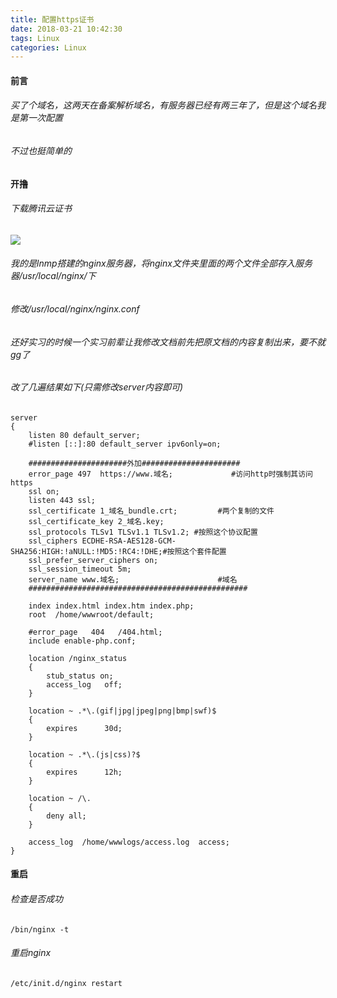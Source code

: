 ```yaml
---
title: 配置https证书
date: 2018-03-21 10:42:30
tags: Linux
categories: Linux
---
```



#### 前言
###### 买了个域名，这两天在备案解析域名，有服务器已经有两三年了，但是这个域名我是第一次配置
###### 不过也挺简单的

#### 开撸
###### 下载腾讯云证书
<img src="http://p4j7qpj9e.bkt.clouddn.com/https-1.png">

###### 我的是lnmp搭建的nginx服务器，将nginx文件夹里面的两个文件全部存入服务器/usr/local/nginx/下
###### 修改/usr/local/nginx/nginx.conf
###### 还好实习的时候一个实习前辈让我修改文档前先把原文档的内容复制出来，要不就gg了
###### 改了几遍结果如下(只需修改server内容即可)
	server
	{
	    listen 80 default_server;
	    #listen [::]:80 default_server ipv6only=on;

	    ######################外加######################
	    error_page 497  https://www.域名;             #访问http时强制其访问https
	    ssl on;
	    listen 443 ssl;
	    ssl_certificate 1_域名_bundle.crt;         #两个复制的文件
	    ssl_certificate_key 2_域名.key;
	    ssl_protocols TLSv1 TLSv1.1 TLSv1.2; #按照这个协议配置
	    ssl_ciphers ECDHE-RSA-AES128-GCM-SHA256:HIGH:!aNULL:!MD5:!RC4:!DHE;#按照这个套件配置
	    ssl_prefer_server_ciphers on;
	    ssl_session_timeout 5m;
	    server_name www.域名;                      #域名      
	    #################################################

	    index index.html index.htm index.php;
	    root  /home/wwwroot/default;

	    #error_page   404   /404.html;
	    include enable-php.conf;

	    location /nginx_status
	    {
	        stub_status on;
	        access_log   off;
	    }

	    location ~ .*\.(gif|jpg|jpeg|png|bmp|swf)$
	    {
	        expires      30d;
	    }

	    location ~ .*\.(js|css)?$
	    {
	        expires      12h;
	    }

	    location ~ /\.
	    {
	        deny all;
	    }

	    access_log  /home/wwwlogs/access.log  access;
	}
#### 重启
###### 检查是否成功
	/bin/nginx -t
###### 重启nginx
	/etc/init.d/nginx restart
